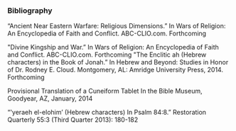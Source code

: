### Bibliography

“Ancient Near Eastern Warfare: Religious Dimensions.” In Wars of Religion: An Encyclopedia of Faith and Conflict. ABC-CLIO.com. Forthcoming

"Divine Kingship and War.” In Wars of Religion: An Encyclopedia of Faith and Conflict. ABC-CLIO.com. Forthcoming
"The Enclitic ah (Hebrew characters) in the Book of Jonah.” In Hebrew and Beyond: Studies in Honor of Dr. Rodney E. Cloud. Montgomery, AL: Amridge University Press, 2014. Forthcoming

Provisional Translation of a Cuneiform Tablet In the Bible Museum, Goodyear, AZ, January, 2014

“'yeraeh el-elohim’ (Hebrew characters) In Psalm 84:8.” Restoration Quarterly 55:3 (Third Quarter 2013): 180-182
